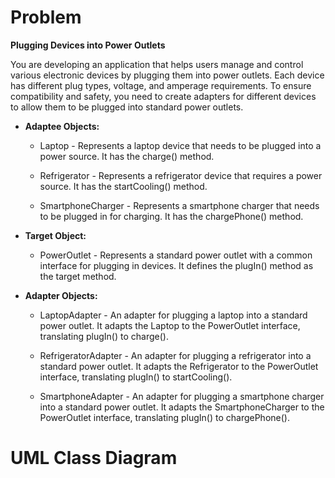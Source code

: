 # Problem

__Plugging Devices into Power Outlets__

You are developing an application that helps users manage and control various electronic devices by plugging them into power outlets. Each device has different plug types, voltage, and amperage requirements. To ensure compatibility and safety, you need to create adapters for different devices to allow them to be plugged into standard power outlets.

- __Adaptee Objects:__

  - Laptop - Represents a laptop device that needs to be plugged into a power source. It has the charge() method.

  - Refrigerator - Represents a refrigerator device that requires a power source. It has the startCooling() method.

  - SmartphoneCharger - Represents a smartphone charger that needs to be plugged in for charging. It has the chargePhone() method.

- __Target Object:__

  - PowerOutlet - Represents a standard power outlet with a common interface for plugging in devices. It defines the plugIn() method as the target method.

- __Adapter Objects:__

   - LaptopAdapter - An adapter for plugging a laptop into a standard power outlet. It adapts the Laptop to the PowerOutlet interface, translating plugIn() to charge().

   - RefrigeratorAdapter - An adapter for plugging a refrigerator into a standard power outlet. It adapts the Refrigerator to the PowerOutlet interface, translating plugIn() to startCooling().

   - SmartphoneAdapter - An adapter for plugging a smartphone charger into a standard power outlet. It adapts the SmartphoneCharger to the PowerOutlet interface, translating plugIn() to chargePhone().
 
# UML Class Diagram

